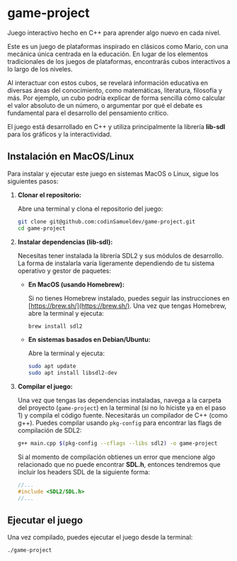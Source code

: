 # game-project
Juego interactivo hecho en C++ para aprender algo nuevo en cada nivel.

Este es un juego de plataformas inspirado en clásicos como Mario, con una mecánica única centrada en la educación. En lugar de los elementos tradicionales de los juegos de plataformas, encontrarás cubos interactivos a lo largo de los niveles.

Al interactuar con estos cubos, se revelará información educativa en diversas áreas del conocimiento, como matemáticas, literatura, filosofía y más. Por ejemplo, un cubo podría explicar de forma sencilla cómo calcular el valor absoluto de un número, o argumentar por qué el debate es fundamental para el desarrollo del pensamiento crítico.

El juego está desarrollado en C++ y utiliza principalmente la librería **lib-sdl** para los gráficos y la interactividad.

## Instalación en MacOS/Linux

Para instalar y ejecutar este juego en sistemas MacOS o Linux, sigue los siguientes pasos:

1.  **Clonar el repositorio:**

    Abre una terminal y clona el repositorio del juego:

    ```bash
    git clone git@github.com:codinSamueldev/game-project.git
    cd game-project
    ```


2.  **Instalar dependencias (lib-sdl):**

    Necesitas tener instalada la librería SDL2 y sus módulos de desarrollo. La forma de instalarla varía ligeramente dependiendo de tu sistema operativo y gestor de paquetes:

    *   **En MacOS (usando Homebrew):**

        Si no tienes Homebrew instalado, puedes seguir las instrucciones en [https://brew.sh/](https://brew.sh/). Una vez que tengas Homebrew, abre la terminal y ejecuta:

        ```bash
        brew install sdl2
        ```

    *   **En sistemas basados en Debian/Ubuntu:**

        Abre la terminal y ejecuta:

        ```bash
        sudo apt update
        sudo apt install libsdl2-dev
        ```

3.  **Compilar el juego:**

    Una vez que tengas las dependencias instaladas, navega a la carpeta del proyecto (`game-project`) en la terminal (si no lo hiciste ya en el paso 1) y compila el código fuente. Necesitarás un compilador de C++ (como g++). Puedes compilar usando `pkg-config` para encontrar las flags de compilación de SDL2:

    ```bash
    g++ main.cpp $(pkg-config --cflags --libs sdl2) -o game-project
    ```

    Si al momento de compilación obtienes un error que mencione algo relacionado que no puede encontrar **SDL.h**, entonces tendremos que incluir los headers SDL de la siguiente forma:
    ```cpp
    //...
    #include <SDL2/SDL.h>
    //...
    ```

## Ejecutar el juego

Una vez compilado, puedes ejecutar el juego desde la terminal:

```bash
./game-project
```
